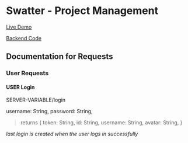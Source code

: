 # Swatter - Project Management

[Live Demo](https://hardcore-bardeen-da4ef7.netlify.app/)

[Backend Code](https://github.com/BillGibsonDev/Swatter-Server)

## Documentation for Requests

### User Requests

#### USER Login

SERVER-VARIABLE/login

username: String,
password: String,

> returns 
{
    token: String,
    id: String,
    username: String,
    avatar: String,
}

*last login is created when the user logs in successfully*

